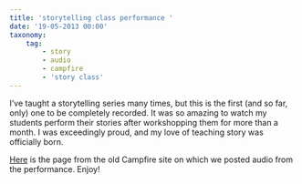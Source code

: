 ```yaml
---
title: 'storytelling class performance '
date: '19-05-2013 00:00'
taxonomy:
    tag:
        - story
        - audio
        - campfire
        - 'story class'
---
```


I’ve taught a storytelling series many times, but this is the first (and so far, only) one to be completely recorded. It was so amazing to watch my students perform their stories after workshopping them for more than a month. I was exceedingly proud, and my love of teaching story was officially born.

[Here](https://campfirestorytelling.wordpress.com/2013/05/10/theme-curveball/?target=_blank) is the page from the old Campfire site on which we posted audio from the performance. Enjoy!